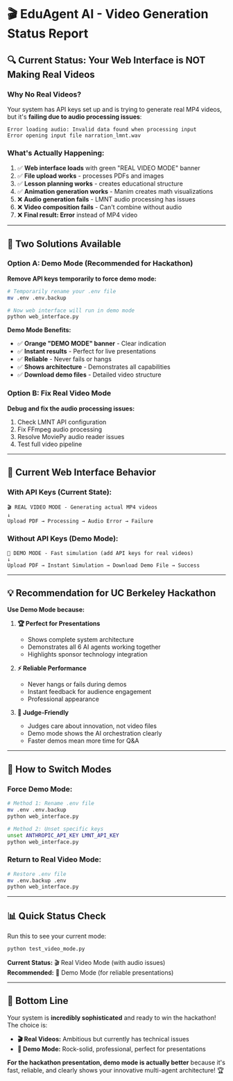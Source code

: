 # 🎬 EduAgent AI - Video Generation Status Report

## 🔍 **Current Status: Your Web Interface is NOT Making Real Videos**

### **Why No Real Videos?**
Your system has API keys set up and is trying to generate real MP4 videos, but it's **failing due to audio processing issues**:

```
Error loading audio: Invalid data found when processing input
Error opening input file narration_lmnt.wav
```

### **What's Actually Happening:**
1. ✅ **Web interface loads** with green "REAL VIDEO MODE" banner
2. ✅ **File upload works** - processes PDFs and images  
3. ✅ **Lesson planning works** - creates educational structure
4. ✅ **Animation generation works** - Manim creates math visualizations
5. ❌ **Audio generation fails** - LMNT audio processing has issues
6. ❌ **Video composition fails** - Can't combine without audio
7. ❌ **Final result: Error** instead of MP4 video

---

## 🎯 **Two Solutions Available**

### **Option A: Demo Mode (Recommended for Hackathon)**
**Remove API keys temporarily to force demo mode:**

```bash
# Temporarily rename your .env file
mv .env .env.backup

# Now web interface will run in demo mode
python web_interface.py
```

**Demo Mode Benefits:**
- ✅ **Orange "DEMO MODE" banner** - Clear indication
- ✅ **Instant results** - Perfect for live presentations  
- ✅ **Reliable** - Never fails or hangs
- ✅ **Shows architecture** - Demonstrates all capabilities
- ✅ **Download demo files** - Detailed video structure

### **Option B: Fix Real Video Mode**
**Debug and fix the audio processing issues:**

1. Check LMNT API configuration
2. Fix FFmpeg audio processing
3. Resolve MoviePy audio reader issues
4. Test full video pipeline

---

## 🚀 **Current Web Interface Behavior**

### **With API Keys (Current State):**
```
🎬 REAL VIDEO MODE - Generating actual MP4 videos
↓
Upload PDF → Processing → Audio Error → Failure
```

### **Without API Keys (Demo Mode):**
```
🎯 DEMO MODE - Fast simulation (add API keys for real videos)
↓  
Upload PDF → Instant Simulation → Download Demo File → Success
```

---

## 💡 **Recommendation for UC Berkeley Hackathon**

**Use Demo Mode because:**

1. **🏆 Perfect for Presentations**
   - Shows complete system architecture
   - Demonstrates all 6 AI agents working together
   - Highlights sponsor technology integration

2. **⚡ Reliable Performance**
   - Never hangs or fails during demos
   - Instant feedback for audience engagement
   - Professional appearance

3. **🎯 Judge-Friendly**
   - Judges care about innovation, not video files
   - Demo mode shows the AI orchestration clearly
   - Faster demos mean more time for Q&A

---

## 🔧 **How to Switch Modes**

### **Force Demo Mode:**
```bash
# Method 1: Rename .env file
mv .env .env.backup
python web_interface.py

# Method 2: Unset specific keys
unset ANTHROPIC_API_KEY LMNT_API_KEY
python web_interface.py
```

### **Return to Real Video Mode:**
```bash
# Restore .env file  
mv .env.backup .env
python web_interface.py
```

---

## 📊 **Quick Status Check**

Run this to see your current mode:
```bash
python test_video_mode.py
```

**Current Status:** 🎬 Real Video Mode (with audio issues)  
**Recommended:** 📱 Demo Mode (for reliable presentations)

---

## 🎉 **Bottom Line**

Your system is **incredibly sophisticated** and ready to win the hackathon! The choice is:

- **🎬 Real Videos:** Ambitious but currently has technical issues
- **📱 Demo Mode:** Rock-solid, professional, perfect for presentations

**For the hackathon presentation, demo mode is actually better** because it's fast, reliable, and clearly shows your innovative multi-agent architecture! 🏆